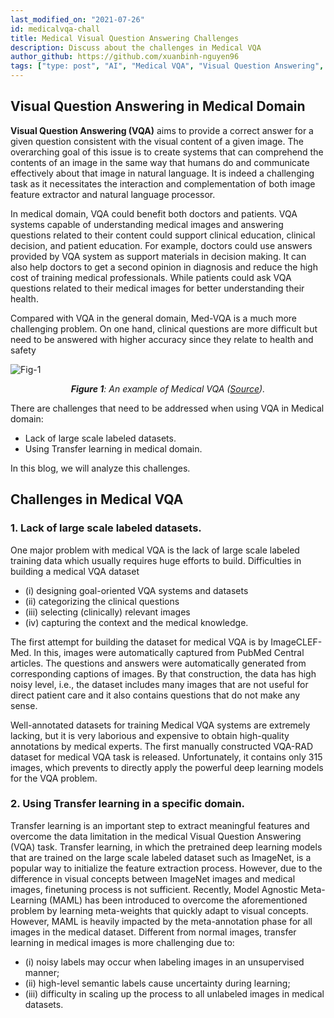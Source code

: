 ```yaml
---
last_modified_on: "2021-07-26"
id: medicalvqa-chall
title: Medical Visual Question Answering Challenges
description: Discuss about the challenges in Medical VQA
author_github: https://github.com/xuanbinh-nguyen96
tags: ["type: post", "AI", "Medical VQA", "Visual Question Answering", "Challenges"]
---
```

## Visual Question Answering in Medical Domain

**Visual Question Answering (VQA)** aims to provide a correct answer for a given question consistent with the visual content of a given image. The overarching goal of this issue is to create systems that can comprehend the contents of an image in the same way that humans do and communicate effectively about that image in natural language. It is indeed a challenging task as it necessitates the interaction and complementation of both image feature extractor and natural language processor.

In medical domain, VQA could benefit both doctors and patients. VQA systems capable of understanding medical images and answering questions related to their content could support clinical education, clinical decision, and patient education. For example, doctors could use answers provided by VQA system as support materials in decision making. It can also help doctors to get a second opinion in diagnosis and reduce the high cost of training medical professionals. While patients could ask VQA questions related to their medical images for better understanding their health.

Compared with VQA in the general domain, Med-VQA is a much more challenging problem. On one hand, clinical questions are more difficult but need to be answered with higher accuracy since they relate to health and safety

![Fig-1](https://vision.aioz.io/thumbnail/9b116d2c03f44db89b79/1024/vqa-mevf-Fig_1.png)
*<center>**Figure 1**: An example of Medical VQA ([Source](https://www.ncbi.nlm.nih.gov/pmc/articles/PMC6244189/pdf/sdata2018251.pdf)).</center>*

There are challenges that need to be addressed when using VQA in Medical domain:

* Lack of large scale labeled datasets.
* Using Transfer learning in medical domain.

In this blog, we will analyze this challenges.

## Challenges in Medical VQA

### 1. Lack of large scale labeled datasets.

One major problem with medical VQA is the lack of large scale labeled training data which usually requires huge efforts to build.
Difficulties in building a medical VQA dataset
- (i) designing goal-oriented VQA systems and datasets
- (ii) categorizing the clinical questions
- (iii) selecting (clinically) relevant images
- (iv) capturing the context and the medical knowledge.

The first attempt for building the dataset for medical VQA is by ImageCLEF-Med. In this, images were automatically captured from PubMed Central articles. The questions and answers were automatically generated from corresponding captions of images. By that construction, the data has high noisy level, i.e., the dataset includes many images that are not useful for direct patient care and it also contains questions that do not make any sense.

Well-annotated datasets for training Medical VQA systems are extremely lacking, but it is very laborious and expensive to obtain high-quality annotations by medical experts. The first manually constructed VQA-RAD dataset for medical VQA task is released. Unfortunately, it contains only 315 images, which prevents to directly apply the powerful deep learning models for the VQA problem.

### 2. Using Transfer learning in a specific domain.

Transfer learning is an important step to extract meaningful features and overcome the data limitation in the medical Visual Question Answering (VQA) task. Transfer learning, in which the pretrained deep learning models that are trained on the large scale labeled dataset such as ImageNet, is a popular way to initialize the feature extraction process. However, due to the difference in visual concepts between ImageNet images and medical images, finetuning process is not sufficient.
Recently, Model Agnostic Meta-Learning (MAML) has been introduced to overcome the aforementioned problem by learning meta-weights that quickly adapt to visual concepts. However, MAML is heavily impacted by the meta-annotation phase for all images in the medical dataset. Different from normal images, transfer learning in medical images is more challenging due to:
* (i) noisy labels may occur when labeling images in an unsupervised manner;
* (ii) high-level semantic labels cause uncertainty during learning;
* (iii) difficulty in scaling up the process to all unlabeled images in medical datasets.
